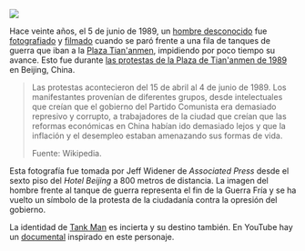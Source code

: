 
<a href="tank-man/tank_am-jeff_widener-1989-06-05.jpg"><img class="img-responsive" src="tank-man/tank_am-jeff_widener-1989-06-05-small.jpg"></a>

Hace veinte años, el 5 de junio de 1989, un [hombre desconocido](http://en.wikipedia.org/wiki/Tank_Man) fue [fotografiado](http://en.wikipedia.org/wiki/File:Tianasquare.jpg) y [filmado](http://www.youtube.com/watch?v=9-nXT8lSnPQ) cuando se paró frente a una fila de tanques de guerra que iban a la [Plaza Tian'anmen](http://es.wikipedia.org/wiki/Plaza_de_Tian%27anmen), impidiendo por poco tiempo su avance. Esto fue durante [las protestas de la Plaza de Tian'anmen de 1989](http://es.wikipedia.org/wiki/Protestas_de_la_Plaza_de_Tian%27anmen_de_1989) en Beijing, China.

> Las protestas acontecieron del 15 de abril al 4 de junio de 1989. Los manifestantes provenían de diferentes grupos, desde intelectuales que creían que el gobierno del Partido Comunista era demasiado represivo y corrupto, a trabajadores de la ciudad que creían que las reformas económicas en China habían ido demasiado lejos y que la inflación y el desempleo estaban amenazando sus formas de vida.
>
> Fuente: Wikipedia.

Esta fotografía fue tomada por Jeff Widener de _Associated Press_ desde el sexto piso del _Hotel Beijing_ a 800 metros de distancia. La imagen del hombre frente al tanque de guerra representa el fin de la Guerra Fría y se ha vuelto un símbolo de la protesta de la ciudadanía contra la opresión del gobierno.

La identidad de [Tank Man](http://en.wikipedia.org/wiki/Tank_Man) es incierta y su destino también. En YouTube hay un [documental](http://www.youtube.com/watch?v=SB70mWXrzEE) inspirado en este personaje.
